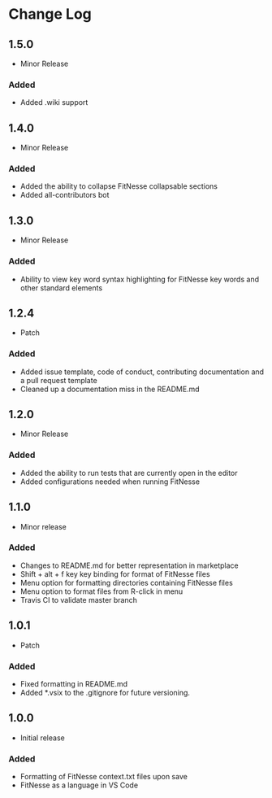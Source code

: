 # Change Log

## 1.5.0

- Minor Release

### Added

- Added .wiki support

## 1.4.0

- Minor Release

### Added

- Added the ability to collapse FitNesse collapsable sections
- Added all-contributors bot

## 1.3.0

- Minor Release

### Added

- Ability to view key word syntax highlighting for FitNesse key words and other standard elements

## 1.2.4

- Patch

### Added

- Added issue template, code of conduct, contributing documentation and a pull request template
- Cleaned up a documentation miss in the README.md

## 1.2.0

- Minor Release

### Added

- Added the ability to run tests that are currently open in the editor
- Added configurations needed when running FitNesse

## 1.1.0

- Minor release

### Added

- Changes to README.md for better representation in marketplace
- Shift + alt + f key key binding for format of FitNesse files
- Menu option for formatting directories containing FitNesse files
- Menu option to format files from R-click in menu
- Travis CI to validate master branch

## 1.0.1

- Patch

### Added

- Fixed formatting in README.md
- Added \*.vsix to the .gitignore for future versioning.

## 1.0.0

- Initial release

### Added

- Formatting of FitNesse context.txt files upon save
- FitNesse as a language in VS Code
